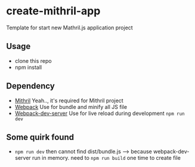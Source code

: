 # create-mithril-app
Template for start new Mathril.js application project

## Usage
* clone this repo
* npm install

## Dependency
* [Mithril]() Yeah.., it's required for Mithril project
* [Webpack]() Use for bundle and minify all JS file
* [Webpack-dev-server]() Use for live reload during development `npm run dev`

## Some quirk found
* `npm run dev` then cannot find dist/bundle.js --> because webpack-dev-server run in memory. need to `npm run build` one time to create file


